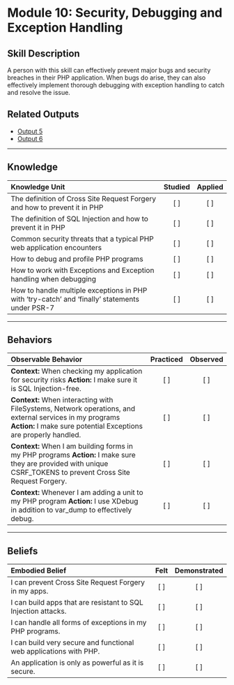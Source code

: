 # Module 10: Security, Debugging and Exception Handling

## Skill Description
A person with this skill can effectively prevent major bugs and security breaches in their PHP application. When bugs do arise, they can also effectively implement thorough debugging with exception handling to catch and resolve the issue.  


## Related Outputs
- [Output 5](www.link.com)
- [Output 6](www.link.com)


----------
## Knowledge


| Knowledge Unit   |      Studied      | Applied |
|:-------------|:------------------:|:--------:|
| The definition of Cross Site Request Forgery and how to prevent it in PHP| [ ] | [ ] |
| The definition of SQL Injection and how to prevent it in PHP | [ ] | [ ] |
| Common security threats that a typical PHP web application encounters | [ ] | [ ] |
| How to debug and profile PHP programs | [ ] | [ ] |
| How to work with Exceptions and Exception handling when debugging | [ ] | [ ] |
| How to handle multiple exceptions in PHP with ‘try-catch’ and ‘finally’ statements under PSR-7 | [ ] | [ ] |


----------


## Behaviors

| Observable Behavior   |      Practiced      | Observed |
|:-------------|:------------------:|:--------:|
| **Context:** When checking my application for security risks **Action:**  I make sure it is SQL Injection-free.| [ ] | [ ]  |
| **Context:**  When interacting with FileSystems, Network operations, and external services in my programs **Action:** I make sure potential Exceptions are properly handled. |   [ ]   |   [ ] |
| **Context:**  When I am building forms in my PHP programs **Action:** I make sure they are provided with unique CSRF_TOKENS to prevent Cross Site Request Forgery. |   [ ]   |   [ ] |
| **Context:**  Whenever I am adding a unit to my PHP program **Action:** I use XDebug in addition to var_dump to effectively debug. |   [ ]   |   [ ] |


----------


## **Beliefs**


| Embodied Belief   |      Felt      | Demonstrated |
|:-------------|:------------------:|:--------:|
| I can prevent Cross Site Request Forgery in my apps. | [ ] | [ ]  |
| I can build apps that are resistant to SQL Injection attacks.  |   [ ]   |   [ ] |
| I can handle all forms of exceptions in my PHP programs. |   [ ]   |   [ ] |
| I can build very secure and functional web applications with PHP. |   [ ]   |   [ ] |
| An application is only as powerful as it is secure. |   [ ]   |   [ ] |
